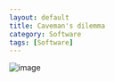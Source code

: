 ```yaml
---
layout: default
title: Caveman's dilemma
category: Software
tags: [Software]
---
```


![image](https://github.com/user-attachments/assets/2f3b787f-2582-4ed6-ab3d-78ef4eb2aaa7)
